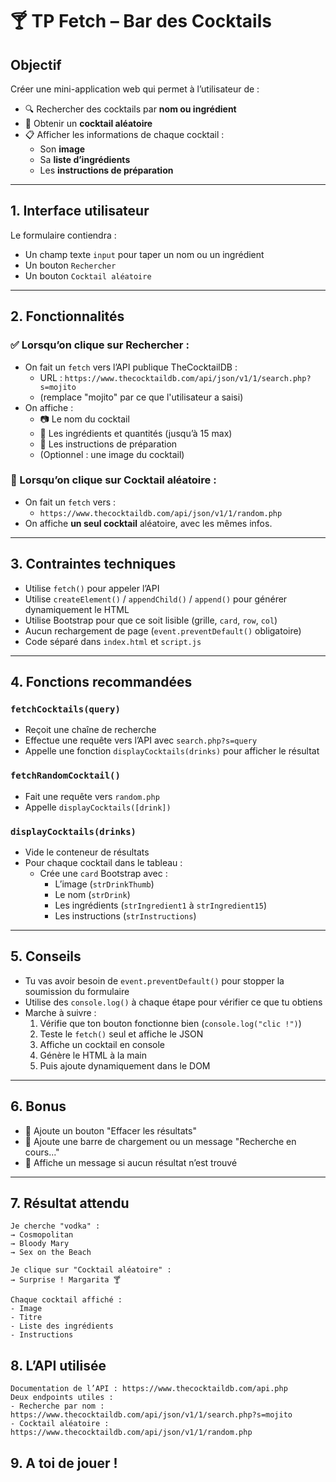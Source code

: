 # 🍸 TP Fetch – Bar des Cocktails

## Objectif

Créer une mini-application web qui permet à l’utilisateur de :

-   🔍 Rechercher des cocktails par **nom ou ingrédient**
-   🎲 Obtenir un **cocktail aléatoire**
-   📋 Afficher les informations de chaque cocktail :
    -   Son **image**
    -   Sa **liste d’ingrédients**
    -   Les **instructions de préparation**

---

## 1. Interface utilisateur

Le formulaire contiendra :

-   Un champ texte `input` pour taper un nom ou un ingrédient
-   Un bouton `Rechercher`
-   Un bouton `Cocktail aléatoire`

---

## 2. Fonctionnalités

### ✅ Lorsqu’on clique sur **Rechercher** :

-   On fait un `fetch` vers l’API publique TheCocktailDB :
    -   URL : `https://www.thecocktaildb.com/api/json/v1/1/search.php?s=mojito`
    -   (remplace "mojito" par ce que l'utilisateur a saisi)
-   On affiche :
    -   📷 Le nom du cocktail
    -   🍋 Les ingrédients et quantités (jusqu’à 15 max)
    -   📖 Les instructions de préparation
    -   (Optionnel : une image du cocktail)

### 🎲 Lorsqu’on clique sur **Cocktail aléatoire** :

-   On fait un `fetch` vers :
    -   `https://www.thecocktaildb.com/api/json/v1/1/random.php`
-   On affiche **un seul cocktail** aléatoire, avec les mêmes infos.

---

## 3. Contraintes techniques

-   Utilise `fetch()` pour appeler l’API
-   Utilise `createElement()` / `appendChild()` / `append()` pour générer dynamiquement le HTML
-   Utilise Bootstrap pour que ce soit lisible (grille, `card`, `row`, `col`)
-   Aucun rechargement de page (`event.preventDefault()` obligatoire)
-   Code séparé dans `index.html` et `script.js`

---

## 4. Fonctions recommandées

### `fetchCocktails(query)`

-   Reçoit une chaîne de recherche
-   Effectue une requête vers l’API avec `search.php?s=query`
-   Appelle une fonction `displayCocktails(drinks)` pour afficher le résultat

### `fetchRandomCocktail()`

-   Fait une requête vers `random.php`
-   Appelle `displayCocktails([drink])`

### `displayCocktails(drinks)`

-   Vide le conteneur de résultats
-   Pour chaque cocktail dans le tableau :
    -   Crée une `card` Bootstrap avec :
        -   L’image (`strDrinkThumb`)
        -   Le nom (`strDrink`)
        -   Les ingrédients (`strIngredient1` à `strIngredient15`)
        -   Les instructions (`strInstructions`)

---

## 5. Conseils

-   Tu vas avoir besoin de `event.preventDefault()` pour stopper la soumission du formulaire
-   Utilise des `console.log()` à chaque étape pour vérifier ce que tu obtiens
-   Marche à suivre :
    1. Vérifie que ton bouton fonctionne bien (`console.log("clic !")`)
    2. Teste le `fetch()` seul et affiche le JSON
    3. Affiche un cocktail en console
    4. Génère le HTML à la main
    5. Puis ajoute dynamiquement dans le DOM

---

## 6. Bonus

-   🔄 Ajoute un bouton "Effacer les résultats"
-   🎨 Ajoute une barre de chargement ou un message "Recherche en cours..."
-   🧠 Affiche un message si aucun résultat n’est trouvé

---

## 7. Résultat attendu

```text
Je cherche "vodka" :
→ Cosmopolitan
→ Bloody Mary
→ Sex on the Beach

Je clique sur "Cocktail aléatoire" :
→ Surprise ! Margarita 🍸

Chaque cocktail affiché :
- Image
- Titre
- Liste des ingrédients
- Instructions
```

## 8. L’API utilisée

```text
Documentation de l’API : https://www.thecocktaildb.com/api.php
Deux endpoints utiles :
- Recherche par nom : https://www.thecocktaildb.com/api/json/v1/1/search.php?s=mojito
- Cocktail aléatoire : https://www.thecocktaildb.com/api/json/v1/1/random.php
```

## 9. A toi de jouer !
